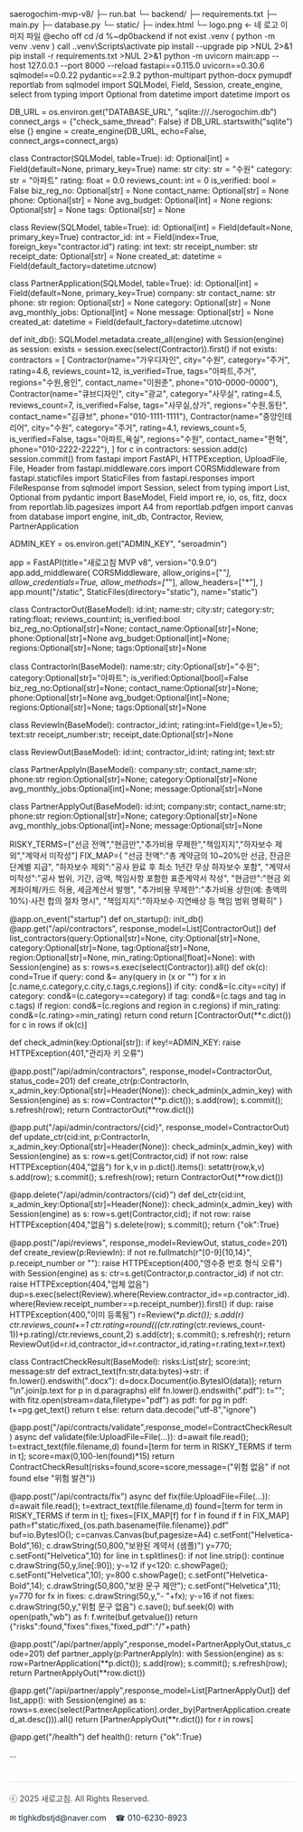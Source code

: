 saerogochim-mvp-v8/
 ├─ run.bat
 └─ backend/
     ├─ requirements.txt
     ├─ main.py
     ├─ database.py
     └─ static/
         ├─ index.html
         └─ logo.png   ← 네 로고 이미지 파일
@echo off
cd /d %~dp0backend
if not exist .venv (
  python -m venv .venv
)
call .\.venv\Scripts\activate
pip install --upgrade pip >NUL 2>&1
pip install -r requirements.txt >NUL 2>&1
python -m uvicorn main:app --host 127.0.0.1 --port 8000 --reload
fastapi==0.115.0
uvicorn==0.30.6
sqlmodel==0.0.22
pydantic==2.9.2
python-multipart
python-docx
pymupdf
reportlab
from sqlmodel import SQLModel, Field, Session, create_engine, select
from typing import Optional
from datetime import datetime
import os

DB_URL = os.environ.get("DATABASE_URL", "sqlite:///./serogochim.db")
connect_args = {"check_same_thread": False} if DB_URL.startswith("sqlite") else {}
engine = create_engine(DB_URL, echo=False, connect_args=connect_args)

class Contractor(SQLModel, table=True):
    id: Optional[int] = Field(default=None, primary_key=True)
    name: str
    city: str = "수원"
    category: str = "아파트"
    rating: float = 0.0
    reviews_count: int = 0
    is_verified: bool = False
    biz_reg_no: Optional[str] = None
    contact_name: Optional[str] = None
    phone: Optional[str] = None
    avg_budget: Optional[int] = None
    regions: Optional[str] = None
    tags: Optional[str] = None

class Review(SQLModel, table=True):
    id: Optional[int] = Field(default=None, primary_key=True)
    contractor_id: int = Field(index=True, foreign_key="contractor.id")
    rating: int
    text: str
    receipt_number: str
    receipt_date: Optional[str] = None
    created_at: datetime = Field(default_factory=datetime.utcnow)

class PartnerApplication(SQLModel, table=True):
    id: Optional[int] = Field(default=None, primary_key=True)
    company: str
    contact_name: str
    phone: str
    region: Optional[str] = None
    category: Optional[str] = None
    avg_monthly_jobs: Optional[int] = None
    message: Optional[str] = None
    created_at: datetime = Field(default_factory=datetime.utcnow)

def init_db():
    SQLModel.metadata.create_all(engine)
    with Session(engine) as session:
        exists = session.exec(select(Contractor)).first()
        if not exists:
            contractors = [
                Contractor(name="가우디자인", city="수원", category="주거", rating=4.6, reviews_count=12, is_verified=True, tags="아파트,주거", regions="수원,용인", contact_name="이원춘", phone="010-0000-0000"),
                Contractor(name="큐브디자인", city="광교", category="사무실", rating=4.5, reviews_count=7, is_verified=False, tags="사무실,상가", regions="수원,동탄", contact_name="김큐브", phone="010-1111-1111"),
                Contractor(name="중앙인테리어", city="수원", category="주거", rating=4.1, reviews_count=5, is_verified=False, tags="아파트,욕실", regions="수원", contact_name="편혁", phone="010-2222-2222"),
            ]
            for c in contractors:
                session.add(c)
            session.commit()
from fastapi import FastAPI, HTTPException, UploadFile, File, Header
from fastapi.middleware.cors import CORSMiddleware
from fastapi.staticfiles import StaticFiles
from fastapi.responses import FileResponse
from sqlmodel import Session, select
from typing import List, Optional
from pydantic import BaseModel, Field
import re, io, os, fitz, docx
from reportlab.lib.pagesizes import A4
from reportlab.pdfgen import canvas
from database import engine, init_db, Contractor, Review, PartnerApplication

ADMIN_KEY = os.environ.get("ADMIN_KEY", "seroadmin")

app = FastAPI(title="새로고침 MVP v8", version="0.9.0")
app.add_middleware(
    CORSMiddleware,
    allow_origins=["*"], allow_credentials=True,
    allow_methods=["*"], allow_headers=["*"],
)
app.mount("/static", StaticFiles(directory="static"), name="static")

class ContractorOut(BaseModel):
    id:int; name:str; city:str; category:str; rating:float; reviews_count:int; is_verified:bool
    biz_reg_no:Optional[str]=None; contact_name:Optional[str]=None; phone:Optional[str]=None
    avg_budget:Optional[int]=None; regions:Optional[str]=None; tags:Optional[str]=None

class ContractorIn(BaseModel):
    name:str; city:Optional[str]="수원"; category:Optional[str]="아파트"; is_verified:Optional[bool]=False
    biz_reg_no:Optional[str]=None; contact_name:Optional[str]=None; phone:Optional[str]=None
    avg_budget:Optional[int]=None; regions:Optional[str]=None; tags:Optional[str]=None

class ReviewIn(BaseModel):
    contractor_id:int; rating:int=Field(ge=1,le=5); text:str
    receipt_number:str; receipt_date:Optional[str]=None

class ReviewOut(BaseModel):
    id:int; contractor_id:int; rating:int; text:str

class PartnerApplyIn(BaseModel):
    company:str; contact_name:str; phone:str
    region:Optional[str]=None; category:Optional[str]=None
    avg_monthly_jobs:Optional[int]=None; message:Optional[str]=None

class PartnerApplyOut(BaseModel):
    id:int; company:str; contact_name:str; phone:str
    region:Optional[str]=None; category:Optional[str]=None
    avg_monthly_jobs:Optional[int]=None; message:Optional[str]=None

RISKY_TERMS=["선금 전액","현금만","추가비용 무제한","책임지지","하자보수 제외","계약서 미작성"]
FIX_MAP={
 "선금 전액":"총 계약금의 10~20%만 선금, 잔금은 단계별 지급",
 "하자보수 제외":"공사 완료 후 최소 1년간 무상 하자보수 포함",
 "계약서 미작성":"공사 범위, 기간, 금액, 책임사항 포함한 표준계약서 작성",
 "현금만":"현금 외 계좌이체/카드 허용, 세금계산서 발행",
 "추가비용 무제한":"추가비용 상한(예: 총액의 10%)·사전 합의 절차 명시",
 "책임지지":"하자보수·지연배상 등 책임 범위 명확히"
}

@app.on_event("startup")
def on_startup(): init_db()
@app.get("/api/contractors", response_model=List[ContractorOut])
def list_contractors(query:Optional[str]=None, city:Optional[str]=None, category:Optional[str]=None,
                     tag:Optional[str]=None, region:Optional[str]=None, min_rating:Optional[float]=None):
    with Session(engine) as s:
        rows=s.exec(select(Contractor)).all()
        def ok(c):
            cond=True
            if query: cond &= any(query in (x or "") for x in [c.name,c.category,c.city,c.tags,c.regions])
            if city: cond&=(c.city==city)
            if category: cond&=(c.category==category)
            if tag: cond&=(c.tags and tag in c.tags)
            if region: cond&=(c.regions and region in c.regions)
            if min_rating: cond&=(c.rating>=min_rating)
            return cond
        return [ContractorOut(**c.dict()) for c in rows if ok(c)]

def check_admin(key:Optional[str]): 
    if key!=ADMIN_KEY: raise HTTPException(401,"관리자 키 오류")

@app.post("/api/admin/contractors", response_model=ContractorOut, status_code=201)
def create_ctr(p:ContractorIn, x_admin_key:Optional[str]=Header(None)):
    check_admin(x_admin_key)
    with Session(engine) as s:
        row=Contractor(**p.dict()); s.add(row); s.commit(); s.refresh(row); return ContractorOut(**row.dict())

@app.put("/api/admin/contractors/{cid}", response_model=ContractorOut)
def update_ctr(cid:int, p:ContractorIn, x_admin_key:Optional[str]=Header(None)):
    check_admin(x_admin_key)
    with Session(engine) as s:
        row=s.get(Contractor,cid)
        if not row: raise HTTPException(404,"없음")
        for k,v in p.dict().items(): setattr(row,k,v)
        s.add(row); s.commit(); s.refresh(row); return ContractorOut(**row.dict())

@app.delete("/api/admin/contractors/{cid}")
def del_ctr(cid:int, x_admin_key:Optional[str]=Header(None)):
    check_admin(x_admin_key)
    with Session(engine) as s:
        row=s.get(Contractor,cid); 
        if not row: raise HTTPException(404,"없음")
        s.delete(row); s.commit(); return {"ok":True}

@app.post("/api/reviews", response_model=ReviewOut, status_code=201)
def create_review(p:ReviewIn):
    if not re.fullmatch(r"[0-9]{10,14}", p.receipt_number or ""):
        raise HTTPException(400,"영수증 번호 형식 오류")
    with Session(engine) as s:
        ctr=s.get(Contractor,p.contractor_id)
        if not ctr: raise HTTPException(404,"업체 없음")
        dup=s.exec(select(Review).where(Review.contractor_id==p.contractor_id).where(Review.receipt_number==p.receipt_number)).first()
        if dup: raise HTTPException(400,"이미 등록됨")
        r=Review(**p.dict()); s.add(r)
        ctr.reviews_count+=1
        ctr.rating=round(((ctr.rating*(ctr.reviews_count-1))+p.rating)/ctr.reviews_count,2)
        s.add(ctr); s.commit(); s.refresh(r); return ReviewOut(id=r.id,contractor_id=r.contractor_id,rating=r.rating,text=r.text)

class ContractCheckResult(BaseModel): risks:List[str]; score:int; message:str
def extract_text(fn:str,data:bytes)->str:
    if fn.lower().endswith(".docx"):
        d=docx.Document(io.BytesIO(data)); return "\n".join(p.text for p in d.paragraphs)
    elif fn.lower().endswith(".pdf"):
        t=""; 
        with fitz.open(stream=data,filetype="pdf") as pdf:
            for pg in pdf: t+=pg.get_text()
        return t
    else: return data.decode("utf-8","ignore")

@app.post("/api/contracts/validate",response_model=ContractCheckResult)
async def validate(file:UploadFile=File(...)):
    d=await file.read(); t=extract_text(file.filename,d)
    found=[term for term in RISKY_TERMS if term in t]; score=max(0,100-len(found)*15)
    return ContractCheckResult(risks=found,score=score,message=("위험 없음" if not found else "위험 발견"))

@app.post("/api/contracts/fix")
async def fix(file:UploadFile=File(...)):
    d=await file.read(); t=extract_text(file.filename,d)
    found=[term for term in RISKY_TERMS if term in t]; fixes=[FIX_MAP[f] for f in found if f in FIX_MAP]
    path=f"static/fixed_{os.path.basename(file.filename)}.pdf"
    buf=io.BytesIO(); c=canvas.Canvas(buf,pagesize=A4)
    c.setFont("Helvetica-Bold",16); c.drawString(50,800,"보완된 계약서 (샘플)")
    y=770; c.setFont("Helvetica",10)
    for line in t.splitlines():
        if not line.strip(): continue
        c.drawString(50,y,line[:90]); y-=12
        if y<120: c.showPage(); c.setFont("Helvetica",10); y=800
    c.showPage(); c.setFont("Helvetica-Bold",14); c.drawString(50,800,"보완 문구 제안"); c.setFont("Helvetica",11); y=770
    for fx in fixes: c.drawString(50,y,"- "+fx); y-=16
    if not fixes: c.drawString(50,y,"위험 문구 없음")
    c.save(); buf.seek(0)
    with open(path,"wb") as f: f.write(buf.getvalue())
    return {"risks":found,"fixes":fixes,"fixed_pdf":"/"+path}

@app.post("/api/partner/apply",response_model=PartnerApplyOut,status_code=201)
def partner_apply(p:PartnerApplyIn):
    with Session(engine) as s:
        row=PartnerApplication(**p.dict()); s.add(row); s.commit(); s.refresh(row); return PartnerApplyOut(**row.dict())

@app.get("/api/partner/apply",response_model=List[PartnerApplyOut])
def list_app(): 
    with Session(engine) as s: 
        rows=s.exec(select(PartnerApplication).order_by(PartnerApplication.created_at.desc())).all()
        return [PartnerApplyOut(**r.dict()) for r in rows]

@app.get("/health")
def health(): return {"ok":True}
<!doctype html>
<html lang="ko">
<meta charset="utf-8">
<meta name="viewport" content="width=device-width, initial-scale=1">
<title>새로고침 MVP v8</title>
<!-- CSS랑 탭 UI는 이전 버전 그대로 두고 -->
...
<footer style="margin-top:40px;padding:18px 0;border-top:1px solid #e6e6e6;font-size:14px;color:#444;display:flex;gap:16px;flex-wrap:wrap;align-items:center;justify-content:space-between">
  <div>ⓒ 2025 새로고침. All Rights Reserved.</div>
  <div>
    <a href="mailto:tlghkdbstjd@naver.com" style="margin-right:12px;text-decoration:none;color:#0e2a3f">✉︎ tlghkdbstjd@naver.com</a>
    <a href="tel:+821062308923" style="text-decoration:none;color:#0e2a3f">☎ 010-6230-8923</a>
  </div>
</footer>
</body>
</html>
